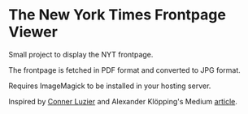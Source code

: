 # The New York Times Frontpage Viewer

Small project to display the NYT frontpage.

The frontpage is fetched in PDF format and converted to JPG format.

Requires ImageMagick to be installed in your hosting server.

Inspired by [Conner Luzier](https://cluzier.github.io) and Alexander Klöpping's Medium [article](https://alexanderklopping.medium.com/an-updated-daily-front-page-of-the-new-york-times-as-artwork-on-your-wall-3b28c3261478).
